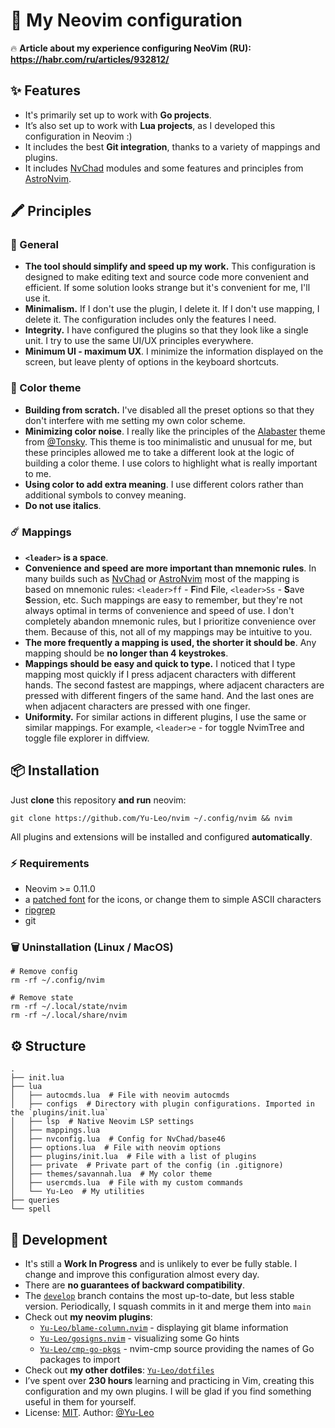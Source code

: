 # 🦁 My Neovim configuration

🔥 **Article about my experience configuring NeoVim (RU): https://habr.com/ru/articles/932812/**

## ✨ Features

- It's primarily set up to work with **Go projects**.
- It’s also set up to work with **Lua projects**, as I developed this configuration in Neovim :)
- It includes the best **Git integration**, thanks to a variety of mappings and plugins.
- It includes [NvChad](https://github.com/NvChad/NvChad) modules and some features and principles from [AstroNvim](https://github.com/AstroNvim/AstroNvim).

## 🖍️ Principles

### 🎲 General

- **The tool should simplify and speed up my work.** This configuration is designed to make editing text and source code more convenient and efficient. If some solution looks strange but it's convenient for me, I'll use it.
- **Minimalism.** If I don't use the plugin, I delete it. If I don't use mapping, I delete it. The configuration includes only the features I need.
- **Integrity.** I have configured the plugins so that they look like a single unit. I try to use the same UI/UX principles everywhere.
- **Minimum UI - maximum UX**. I minimize the information displayed on the screen, but leave plenty of options in the keyboard shortcuts.

### 🎨 Color theme

- **Building from scratch.** I've disabled all the preset options so that they don't interfere with me setting my own color scheme.
- **Minimizing color noise**. I really like the principles of the [Alabaster](https://github.com/tonsky/sublime-scheme-alabaster) theme from [@Tonsky](https://github.com/tonsky). This theme is too minimalistic and unusual for me, but these principles allowed me to take a different look at the logic of building a color theme. I use colors to highlight what is really important to me.
- **Using color to add extra meaning**. I use different colors rather than additional symbols to convey meaning.
- **Do not use italics**.

### ☄️ Mappings

- **`<leader>` is a space**.
- **Convenience and speed are more important than mnemonic rules**. In many builds such as [NvChad](https://github.com/nvchad/nvchad) or [AstroNvim](https://github.com/AstroNvim/AstroNvim) most of the mapping is based on mnemonic rules: `<leader>ff` - **F**ind **F**ile, `<leader>Ss` - **S**ave **S**ession, etc. Such mappings are easy to remember, but they're not always optimal in terms of convenience and speed of use. I don't completely abandon mnemonic rules, but I prioritize convenience over them. Because of this, not all of my mappings may be intuitive to you.
- **The more frequently a mapping is used, the shorter it should be**. Any mapping should be **no longer than 4 keystrokes**.
- **Mappings should be easy and quick to type.** I noticed that I type mapping most quickly if I press adjacent characters with different hands. The second fastest are mappings, where adjacent characters are pressed with different fingers of the same hand. And the last ones are when adjacent characters are pressed with one finger.
- **Uniformity.** For similar actions in different plugins, I use the same or similar mappings. For example, `<leader>e` - for toggle NvimTree and toggle file explorer in diffview.

## 📦 Installation

Just **clone** this repository **and run** neovim:

```shell
git clone https://github.com/Yu-Leo/nvim ~/.config/nvim && nvim
```

All plugins and extensions will be installed and configured **automatically**.

### ⚡️ Requirements

- Neovim >= 0.11.0
- a [patched font](https://www.nerdfonts.com/) for the icons, or change them to simple ASCII characters
- [ripgrep](https://github.com/BurntSushi/ripgrep)
- git

### 🗑️ Uninstallation (Linux / MacOS)

```shell
# Remove config
rm -rf ~/.config/nvim

# Remove state
rm -rf ~/.local/state/nvim
rm -rf ~/.local/share/nvim
```

## ⚙️ Structure

```shell
.
├── init.lua
├── lua
│   ├── autocmds.lua  # File with neovim autocmds
│   ├── configs  # Directory with plugin configurations. Imported in the `plugins/init.lua`
│   ├── lsp  # Native Neovim LSP settings
│   ├── mappings.lua
│   ├── nvconfig.lua  # Config for NvChad/base46
│   ├── options.lua  # File with neovim options
│   ├── plugins/init.lua  # File with a list of plugins
│   ├── private  # Private part of the config (in .gitignore)
│   ├── themes/savannah.lua  # My color theme
│   ├── usercmds.lua  # File with my custom commands
│   └── Yu-Leo  # My utilities
├── queries
└── spell
```

## 🚀 Development

- It's still a **Work In Progress** and is unlikely to ever be fully stable. I change and improve this configuration almost every day.
- There are **no guarantees of backward compatibility**.
- The [`develop`](https://github.com/Yu-Leo/nvim/tree/develop) branch contains the most up-to-date, but less stable version. Periodically, I squash commits in it and merge them into `main`
- Check out **my neovim plugins**:
    - [`Yu-Leo/blame-column.nvim`](https://github.com/Yu-Leo/blame-column.nvim) - displaying git blame information
    - [`Yu-Leo/gosigns.nvim`](https://github.com/Yu-Leo/gosigns.nvim) - visualizing some Go hints
    - [`Yu-Leo/cmp-go-pkgs`](https://github.com/Yu-Leo/cmp-go-pkgs) - nvim-cmp source providing the names of Go packages to import
- Check out **my other dotfiles**: [`Yu-Leo/dotfiles`](https://github.com/Yu-Leo/dotfiles)
- I’ve spent over **230 hours** learning and practicing in Vim, creating this configuration and my own plugins. I will be glad if you find something useful in them for yourself.
- License: [MIT](./LICENSE). Author: [@Yu-Leo](https://github.com/Yu-Leo)
